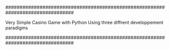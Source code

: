 ################################################################################


Very Simple Casino Game with Python Using three diffrent developpement paradigms


################################################################################